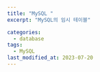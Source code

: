 ```yaml
---
title: "MySQL "
excerpt: "MySQL의 임시 테이블"

categories:
  - database
tags:
  - MySQL
last_modified_at: 2023-07-20
---
```

